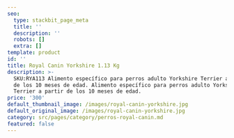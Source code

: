 ```yaml
---
seo:
  type: stackbit_page_meta
  title: ''
  description: ''
  robots: []
  extra: []
template: product
id: ''
title: Royal Canin Yorkshire 1.13 Kg
description: >-
  SKU:RYA113 Alimento específico para perros adulto Yorkshire Terrier a partir
  de los 10 meses de edad. Alimento específico para perros adulto Yorkshire
  Terrier a partir de los 10 meses de edad.
price: '300'
default_thumbnail_image: /images/royal-canin-yorkshire.jpg
default_original_image: /images/royal-canin-yorkshire.jpg
category: src/pages/category/perros-royal-canin.md
featured: false
---
```

